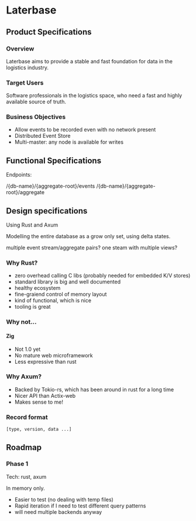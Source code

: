 # Laterbase

## Product Specifications

### Overview

Laterbase aims to provide a stable and fast foundation for data in the logistics industry.

### Target Users

Software professionals in the logistics space, who need a fast and highly available source of truth.

### Business Objectives

- Allow events to be recorded even with no network present
- Distributed Event Store
- Multi-master: any node is available for writes

## Functional Specifications

Endpoints:

/{db-name}/{aggregate-root}/events
/{db-name}/{aggregate-root}/aggregate

## Design specifications

Using Rust and Axum

Modelling the entire database as a grow only set, using delta states.

multiple event stream/aggregate pairs? one steam with multiple views?

### Why Rust?

- zero overhead calling C libs (probably needed for embedded K/V stores)
- standard library is big and well documented
- healthy ecosystem
- fine-graiend control of memory layout
- kind of functional, which is nice
- tooling is great

### Why not...

#### Zig

- Not 1.0 yet
- No mature web microframework
- Less expressive than rust

### Why Axum?

- Backed by Tokio-rs, which has been around in rust for a long time
- Nicer API than Actix-web
- Makes sense to me!

### Record format

```
[type, version, data ...]
```


## Roadmap


### Phase 1

Tech: rust, axum

In memory only. 
- Easier to test (no dealing with temp files)
- Rapid iteration if I need to test different query patterns
- will need multiple backends anyway



